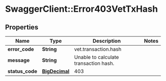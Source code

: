 # SwaggerClient::Error403VetTxHash

## Properties
Name | Type | Description | Notes
------------ | ------------- | ------------- | -------------
**error_code** | **String** | vet.transaction.hash | 
**message** | **String** | Unable to calculate transaction hash. | 
**status_code** | [**BigDecimal**](BigDecimal.md) | 403 | 

